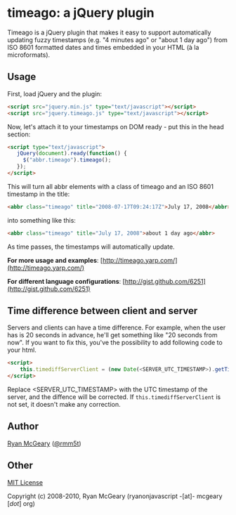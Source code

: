 # timeago: a jQuery plugin

Timeago is a jQuery plugin that makes it easy to support automatically updating
fuzzy timestamps (e.g. "4 minutes ago" or "about 1 day ago") from ISO 8601
formatted dates and times embedded in your HTML (à la microformats).

## Usage

First, load jQuery and the plugin:

```html
<script src="jquery.min.js" type="text/javascript"></script>
<script src="jquery.timeago.js" type="text/javascript"></script>
```

Now, let's attach it to your timestamps on DOM ready - put this in the head section:

```html
<script type="text/javascript">
   jQuery(document).ready(function() {
     $("abbr.timeago").timeago();
   });
</script>
```

This will turn all abbr elements with a class of timeago and an ISO 8601 timestamp in the title:

```html
<abbr class="timeago" title="2008-07-17T09:24:17Z">July 17, 2008</abbr>
```

into something like this:

```html
<abbr class="timeago" title="July 17, 2008">about 1 day ago</abbr>
```

As time passes, the timestamps will automatically update.

**For more usage and examples**: [http://timeago.yarp.com/](http://timeago.yarp.com/)

**For different language configurations**: [http://gist.github.com/6251](http://gist.github.com/6251)

## Time difference between client and server

Servers and clients can have a time difference. For example, when the user has is 20 seconds in advance, he'll get something like "20 seconds from now". If you want to fix this, you've the possibility to add following code to your html.

```html
<script>
    this.timediffServerClient = (new Date(<SERVER_UTC_TIMESTAMP>).getTime() - new Date().getTime());
</script>
```

Replace <SERVER_UTC_TIMESTAMP> with the UTC timestamp of the server, and the diffence will be corrected. If ```this.timediffServerClient``` is not set, it doesn't make any correction.


## Author

[Ryan McGeary](http://ryan.mcgeary.org) ([@rmm5t](http://twitter.com/rmm5t))

## Other

[MIT License](http://www.opensource.org/licenses/mit-license.php)

Copyright (c) 2008-2010, Ryan McGeary (ryanonjavascript -[at]- mcgeary [*dot*] org)
